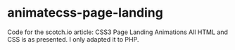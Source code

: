 animatecss-page-landing
=======================

Code for the scotch.io article: CSS3 Page Landing Animations
All HTML and CSS is as presented. I only adapted it to PHP.
